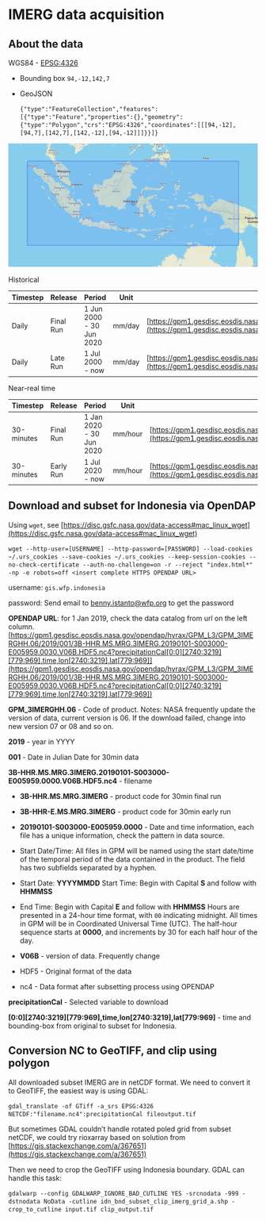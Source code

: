 # IMERG data acquisition

## About the data

WGS84 - [EPSG:4326](http://spatialreference.org/ref/epsg/4326/)

- Bounding box
	`94,-12,142,7`

- GeoJSON
	```
	{"type":"FeatureCollection","features":[{"type":"Feature","properties":{},"geometry":{"type":"Polygon","crs":"EPSG:4326","coordinates":[[[94,-12],[94,7],[142,7],[142,-12],[94,-12]]]}}]}
	```

![BBox](./img/bbox.png)


Historical

| Timestep | Release | Period | Unit | Link |
| ----------- | ----------- | ----------- | ----------- | ----------- |
| Daily | Final Run | 1 Jun 2000 - 30 Jun 2020 | mm/day | [https://gpm1.gesdisc.eosdis.nasa.gov/data/GPM_L3/GPM_3IMERGDF.06/](https://gpm1.gesdisc.eosdis.nasa.gov/data/GPM_L3/GPM_3IMERGDF.06/) |
| Daily | Late Run | 1 Jul 2000 - now | mm/day | [https://gpm1.gesdisc.eosdis.nasa.gov/data/GPM_L3/GPM_3IMERGDL.06/](https://gpm1.gesdisc.eosdis.nasa.gov/data/GPM_L3/GPM_3IMERGDL.06/) |

Near-real time

| Timestep | Release | Period | Unit | Link |
| ----------- | ----------- | ----------- | ----------- | ----------- |
| 30-minutes | Final Run | 1 Jan 2020 - 30 Jun  2020 | mm/hour | [https://gpm1.gesdisc.eosdis.nasa.gov/data/GPM_L3/GPM_3IMERGHH.06/](https://gpm1.gesdisc.eosdis.nasa.gov/data/GPM_L3/GPM_3IMERGHH.06/) |
| 30-minutes | Early Run | 1 Jul 2020 - now | mm/hour | [https://gpm1.gesdisc.eosdis.nasa.gov/data/GPM_L3/GPM_3IMERGHHE.06/](https://gpm1.gesdisc.eosdis.nasa.gov/data/GPM_L3/GPM_3IMERGHHE.06/) |


## Download and subset for Indonesia via OpenDAP

Using `wget`, see [https://disc.gsfc.nasa.gov/data-access#mac_linux_wget](https://disc.gsfc.nasa.gov/data-access#mac_linux_wget)  

```
wget --http-user=[USERNAME] --http-password=[PASSWORD] --load-cookies ~/.urs_cookies --save-cookies ~/.urs_cookies --keep-session-cookies --no-check-certificate --auth-no-challenge=on -r --reject "index.html*" -np -e robots=off <insert complete HTTPS OPENDAP URL>
```

username: `gis.wfp.indonesia`

password: Send email to [benny.istanto@wfp.org](mailto:benny.istanto@wfp.org) to get the password


**OPENDAP URL**: for 1 Jan 2019, check the data catalog from url on the left column.
[https://gpm1.gesdisc.eosdis.nasa.gov/opendap/hyrax/GPM_L3/GPM_3IMERGHH.06/2019/001/3B-HHR.MS.MRG.3IMERG.20190101-S003000-E005959.0030.V06B.HDF5.nc4?precipitationCal[0:0][2740:3219][779:969],time,lon[2740:3219],lat[779:969]](https://gpm1.gesdisc.eosdis.nasa.gov/opendap/hyrax/GPM_L3/GPM_3IMERGHH.06/2019/001/3B-HHR.MS.MRG.3IMERG.20190101-S003000-E005959.0030.V06B.HDF5.nc4?precipitationCal[0:0][2740:3219][779:969],time,lon[2740:3219],lat[779:969])

**GPM_3IMERGHH.06** - Code of product. Notes: NASA frequently update the version of data, current version is 06. If the download failed, change into new version 07 or 08 and so on.

**2019** - year in YYYY

**001** - Date in Julian Date for 30min data

**3B-HHR.MS.MRG.3IMERG.20190101-S003000-E005959.0000.V06B.HDF5.nc4** - filename

- **3B-HHR.MS.MRG.3IMERG** - product code for 30min final run
	
- **3B-HHR-E.MS.MRG.3IMERG** - product code for 30min early run

- **20190101-S003000-E005959.0000** - Date and time information, each file has a unique information, check the pattern in data source.

- Start Date/Time: All files in GPM will be named using the start date/time of the temporal period of the data contained in the product. The field has two subfields separated by a hyphen.
	
- Start Date: **YYYYMMDD** Start Time: Begin with Capital **S** and follow with **HHMMSS** 
	
- End Time: Begin with Capital **E** and follow with **HHMMSS** Hours are presented in a 24-hour time format, with `00` indicating midnight. All times in GPM will be in Coordinated Universal Time (UTC). The half-hour sequence starts at **0000**, and increments by 30 for each half hour of the day.

- **V06B** - version of data. Frequently change

- HDF5 - Original format of the data

- nc4 - Data format after subsetting process using OPENDAP

**precipitationCal** - Selected variable to download

**[0:0][2740:3219][779:969],time,lon[2740:3219],lat[779:969]** - time and bounding-box from original to subset for Indonesia.


## Conversion NC to GeoTIFF, and clip using polygon

All downloaded subset IMERG are in netCDF format. We need to convert it to GeoTIFF, the easiest way is using GDAL: 
```
gdal_translate -of GTiff -a_srs EPSG:4326 NETCDF:"filename.nc4":precipitationCal fileoutput.tif
```

But sometimes GDAL couldn’t handle rotated poled grid from subset netCDF, we could try rioxarray based on solution from [https://gis.stackexchange.com/a/367651](https://gis.stackexchange.com/a/367651) 

Then we need to crop the GeoTIFF using Indonesia boundary. GDAL can handle this task: 
```
gdalwarp --config GDALWARP_IGNORE_BAD_CUTLINE YES -srcnodata -999 -dstnodata NoData -cutline idn_bnd_subset_clip_imerg_grid_a.shp -crop_to_cutline input.tif clip_output.tif
```

